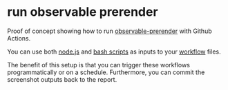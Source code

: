 # run observable prerender

Proof of concept showing how to run [observable-prerender](https://github.com/asg017/observable-prerender) with Github Actions.

You can use both [node.js](.github/ca_maps.js) and [bash scripts](.github/air-quality.sh) as inputs to your [workflow](.github/workflows/) files.

The benefit of this setup is that you can trigger these workflows programmatically or on a schedule. Furthermore, you can commit the screenshot outputs back to the report.
